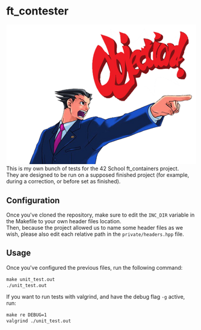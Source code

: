 # ft_contester
![Project illustration](./resource/objection.png "Objection !")
This is my own bunch of tests for the 42 School ft_containers project.<br>
They are designed to be run on a supposed finished project (for example, during a correction, or before set as finished).

## Configuration
Once you've cloned the repository, make sure to edit the `INC_DIR` variable in the Makefile to your own header files location.<br>
Then, because the project allowed us to name some header files as we wish, please also edit each relative path in the `private/headers.hpp` file.<br>

## Usage
Once you've configured the previous files, run the following command:
```
make unit_test.out
./unit_test.out
```

If you want to run tests with valgrind, and have the debug flag `-g` active, run:
```
make re DEBUG=1
valgrind ./unit_test.out
```
